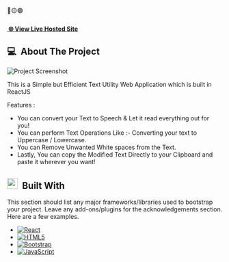 <div>
🔴🟡🟢
 

  <h4>
    <a href="https://durvacee.github.io/ReactJS_openText" title="Show Repositories"> &nbsp;🌐&nbsp;View Live Hosted Site</a>
  </h4>


<div>
  
  ## 💻 &nbsp;About The Project
![Project Screenshot](https://i.ibb.co/gPmC9Ds/Microsoft-Teams-image-5.png)


This is a Simple but Efficient Text Utility Web Application which is built in ReactJS

Features :
* You can convert your Text to Speech & Let it read everything out for you! 
* You can perform Text Operations Like :- Converting your text to Uppercase / Lowercase.
* You can Remove Unwanted White spaces from the Text.
* Lastly, You can copy the Modified Text Directly to your Clipboard and paste it wherever you want!

</div>
  
<div>

  ## <img src="https://media2.giphy.com/media/QssGEmpkyEOhBCb7e1/giphy.gif?cid=ecf05e47a0n3gi1bfqntqmob8g9aid1oyj2wr3ds3mg700bl&rid=giphy.gif" width ="25"> &nbsp;Built With

This section should list any major frameworks/libraries used to bootstrap your project. Leave any add-ons/plugins for the acknowledgements section. Here are a few examples.

* [![React][React.js]][React-url]
* [![HTML5][HTML5.com]][HTML5-url]
* [![Bootstrap][Bootstrap.com]][Bootstrap-url]
* [![JavaScript][Javascript.com]][Javascript-url]

[Bootstrap.com]: https://img.shields.io/badge/Bootstrap-563D7C?style=for-the-badge&logo=bootstrap&logoColor=white
[Bootstrap-url]: https://getbootstrap.com
[React.js]: https://img.shields.io/badge/React-20232A?style=for-the-badge&logo=react&logoColor=61DAFB
[React-url]: https://reactjs.org/
[HTML5.com]: https://img.shields.io/badge/HTML5-0769AD?style=for-the-badge&logo=HTML5&logoColor=white
[HTML5-url]: https://html.com 
[Javascript.com]: https://img.shields.io/badge/JavScript-DD0031?style=for-the-badge&logo=javascript&logoColor=white
[Javascript-url]: https://www.javascript.com/
</div>


</div>
